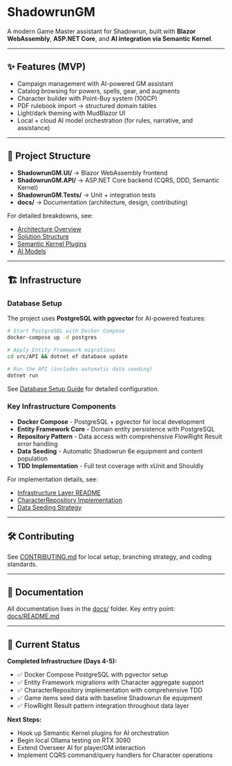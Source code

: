 ﻿# ShadowrunGM

A modern Game Master assistant for Shadowrun, built with **Blazor WebAssembly**, **ASP.NET Core**, and **AI integration via Semantic Kernel**.

---

## ✨ Features (MVP)

* Campaign management with AI-powered GM assistant
* Catalog browsing for powers, spells, gear, and augments
* Character builder with Point-Buy system (100CP)
* PDF rulebook import → structured domain tables
* Light/dark theming with MudBlazor UI
* Local + cloud AI model orchestration (for rules, narrative, and assistance)

---

## 📂 Project Structure

* **ShadowrunGM.UI/** → Blazor WebAssembly frontend
* **ShadowrunGM.API/** → ASP.NET Core backend (CQRS, DDD, Semantic Kernel)
* **ShadowrunGM.Tests/** → Unit + integration tests
* **docs/** → Documentation (architecture, design, contributing)

For detailed breakdowns, see:

* [Architecture Overview](docs/engineering/architecture_overview.md)
* [Solution Structure](docs/engineering/solution_structure.md)
* [Semantic Kernel Plugins](docs/engineering/semantic_kernel_plugins.md)
* [AI Models](docs/engineering/ai_models.md)

---

## 🏗 Infrastructure

### Database Setup

The project uses **PostgreSQL with pgvector** for AI-powered features:

```bash
# Start PostgreSQL with Docker Compose
docker-compose up -d postgres

# Apply Entity Framework migrations
cd src/API && dotnet ef database update

# Run the API (includes automatic data seeding)
dotnet run
```

See [Database Setup Guide](docs/database-setup.md) for detailed configuration.

### Key Infrastructure Components

* **Docker Compose** - PostgreSQL + pgvector for local development
* **Entity Framework Core** - Domain entity persistence with PostgreSQL
* **Repository Pattern** - Data access with comprehensive FlowRight Result<T> error handling
* **Data Seeding** - Automatic Shadowrun 6e equipment and content population
* **TDD Implementation** - Full test coverage with xUnit and Shouldly

For implementation details, see:
* [Infrastructure Layer README](src/API/Infrastructure/README.md)
* [CharacterRepository Implementation](docs/engineering/character-repository-implementation.md)  
* [Data Seeding Strategy](docs/engineering/data-seeding-strategy.md)

---

## 🛠 Contributing

See [CONTRIBUTING.md](CONTRIBUTING.md) for local setup, branching strategy, and coding standards.

---

## 📖 Documentation

All documentation lives in the [docs/](docs/) folder. Key entry point: [docs/README.md](docs/README.md)

---

## 🚀 Current Status

**Completed Infrastructure (Days 4-5):**
* ✅ Docker Compose PostgreSQL with pgvector setup
* ✅ Entity Framework migrations with Character aggregate support
* ✅ CharacterRepository implementation with comprehensive TDD
* ✅ Game items seed data with baseline Shadowrun 6e equipment
* ✅ FlowRight Result<T> pattern integration throughout data layer

**Next Steps:**
* Hook up Semantic Kernel plugins for AI orchestration
* Begin local Ollama testing on RTX 3090  
* Extend Overseer AI for player/GM interaction
* Implement CQRS command/query handlers for Character operations
